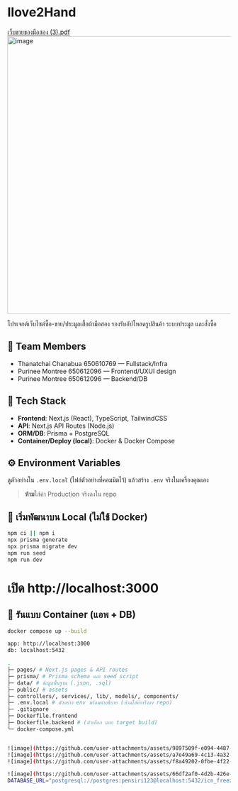 # Ilove2Hand
[เว็บขายของมือสอง (3).pdf](https://github.com/user-attachments/files/23112565/3.pdf)
<img width="1112" height="626" alt="image" src="https://github.com/user-attachments/assets/d970c06f-7514-411a-a636-3f61fcb38ec7" />

โปรเจกต์เว็บไซต์ซื้อ-ขาย/ประมูลเสื้อผ้ามือสอง รองรับอัปโหลดรูปสินค้า ระบบประมูล และสั่งซื้อ

## 👥 Team Members
- Thanatchai Chanabua  650610769 — Fullstack/Infra 
- Purinee Montree 650612096 — Frontend/UXUI design
- Purinee Montree 650612096 — Backend/DB

## 🧰 Tech Stack
- **Frontend**: Next.js (React), TypeScript, TailwindCSS
- **API**: Next.js API Routes (Node.js)
- **ORM/DB**: Prisma + PostgreSQL
- **Container/Deploy (local)**: Docker & Docker Compose

## ⚙️ Environment Variables
ดูตัวอย่างใน `.env.local` (ไฟล์ตัวอย่างที่คอมมิตไว้) แล้วสร้าง `.env` จริงในเครื่องคุณเอง  
> **ห้าม**ใส่ค่า Production จริงลงใน repo

## 🚀 เริ่มพัฒนาบน Local (ไม่ใช้ Docker)
```bash
npm ci || npm i
npx prisma generate
npx prisma migrate dev
npm run seed
npm run dev
```
# เปิด http://localhost:3000

## 🐳 รันแบบ Container (แอพ + DB)
```bash 
docker compose up --build

app: http://localhost:3000
db: localhost:5432

.
├─ pages/ # Next.js pages & API routes
├─ prisma/ # Prisma schema และ seed script
├─ data/ # ข้อมูลพื้นฐาน (.json, .sql)
├─ public/ # assets
├─ controllers/, services/, lib/, models/, components/
├─ .env.local # ตัวอย่าง env พร้อมคำอธิบาย (ห้ามใส่ค่าจริงลง repo)
├─ .gitignore
├─ Dockerfile.frontend
├─ Dockerfile.backend # (ตัวเลือก แยก target build)
└─ docker-compose.yml


![image](https://github.com/user-attachments/assets/9897509f-e094-4487-b087-c54353cf7578)
![image](https://github.com/user-attachments/assets/a7e49a69-4c13-4a32-a5d8-d65a613eb81e)
![image](https://github.com/user-attachments/assets/f8a49202-0fbe-4f22-94b9-d81d7b8c5001)

![image](https://github.com/user-attachments/assets/66df2af0-4d2b-426e-87ab-e4c07a3f1cc3)
DATABASE_URL="postgresql://postgres:pensiri123@localhost:5432/icn_freeze?schema=public"
